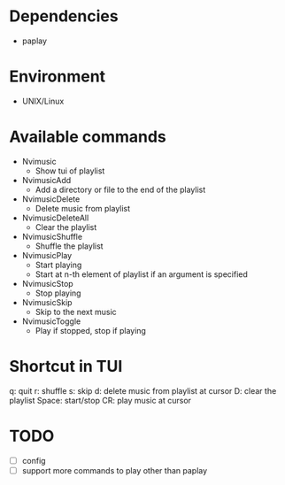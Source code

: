# Dependencies
- paplay

# Environment
- UNIX/Linux

# Available commands
- Nvimusic
    - Show tui of playlist
- NvimusicAdd
    - Add a directory or file to the end of the playlist
- NvimusicDelete
    - Delete music from playlist
- NvimusicDeleteAll
    - Clear the playlist
- NvimusicShuffle
    - Shuffle the playlist
- NvimusicPlay
    - Start playing
    - Start at n-th element of playlist if an argument is specified
- NvimusicStop
    - Stop playing
- NvimusicSkip
    - Skip to the next music
- NvimusicToggle
    - Play if stopped, stop if playing

# Shortcut in TUI
q: quit
r: shuffle
s: skip
d: delete music from playlist at cursor
D: clear the playlist
Space: start/stop
CR: play music at cursor

# TODO
- [ ] config
- [ ] support more commands to play other than paplay
